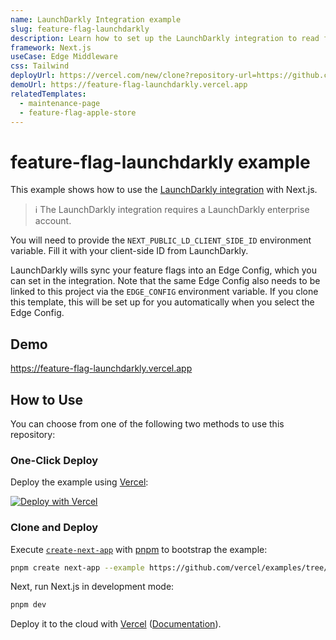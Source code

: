 ```yaml
---
name: LaunchDarkly Integration example
slug: feature-flag-launchdarkly
description: Learn how to set up the LaunchDarkly integration to read flags from Edge Config
framework: Next.js
useCase: Edge Middleware
css: Tailwind
deployUrl: https://vercel.com/new/clone?repository-url=https://github.com/vercel/examples/tree/main/edge-middleware/feature-flag-launchdarkly&project-name=feature-flag-launchdarkly&repository-name=feature-flag-launchdarkly&integration-ids=oac_8DFUMlauSkqeQhdGHpL5xbWp&env=NEXT_PUBLIC_LD_CLIENT_SIDE_ID&env=EDGE_CONFIG&edge-config-stores=%7B%22EDGE_CONFIG%22%3A%7B%7D%7D
demoUrl: https://feature-flag-launchdarkly.vercel.app
relatedTemplates:
  - maintenance-page
  - feature-flag-apple-store
---
```


# feature-flag-launchdarkly example

This example shows how to use the [LaunchDarkly integration](https://vercel.com/integrations/launchdarkly) with Next.js.

> ℹ️ The LaunchDarkly integration requires a LaunchDarkly enterprise account.

You will need to provide the `NEXT_PUBLIC_LD_CLIENT_SIDE_ID` environment variable. Fill it with your client-side ID from LaunchDarkly.

LaunchDarkly wills sync your feature flags into an Edge Config, which you can set in the integration. Note that the same Edge Config also needs to be linked to this project via the `EDGE_CONFIG` environment variable. If you clone this template, this will be set up for you automatically when you select the Edge Config.

## Demo

https://feature-flag-launchdarkly.vercel.app

## How to Use

You can choose from one of the following two methods to use this repository:

### One-Click Deploy

Deploy the example using [Vercel](https://vercel.com?utm_source=github&utm_medium=readme&utm_campaign=vercel-examples):

[![Deploy with Vercel](https://vercel.com/button)](https://vercel.com/new/clone?repository-url=https://github.com/vercel/examples/tree/main/edge-middleware/feature-flag-launchdarkly&project-name=feature-flag-launchdarkly&repository-name=feature-flag-launchdarkly&integration-ids=oac_8DFUMlauSkqeQhdGHpL5xbWp&env=NEXT_PUBLIC_LD_CLIENT_SIDE_ID&env=EDGE_CONFIG&edge-config-stores=%7B%22EDGE_CONFIG%22%3A%7B%7D%7D)

### Clone and Deploy

Execute [`create-next-app`](https://github.com/vercel/next.js/tree/canary/packages/create-next-app) with [pnpm](https://pnpm.io/installation) to bootstrap the example:

```bash
pnpm create next-app --example https://github.com/vercel/examples/tree/main/edge-middleware/feature-flag-launchdarkly
```

Next, run Next.js in development mode:

```bash
pnpm dev
```

Deploy it to the cloud with [Vercel](https://vercel.com/new?utm_source=github&utm_medium=readme&utm_campaign=edge-middleware-eap) ([Documentation](https://nextjs.org/docs/deployment)).
